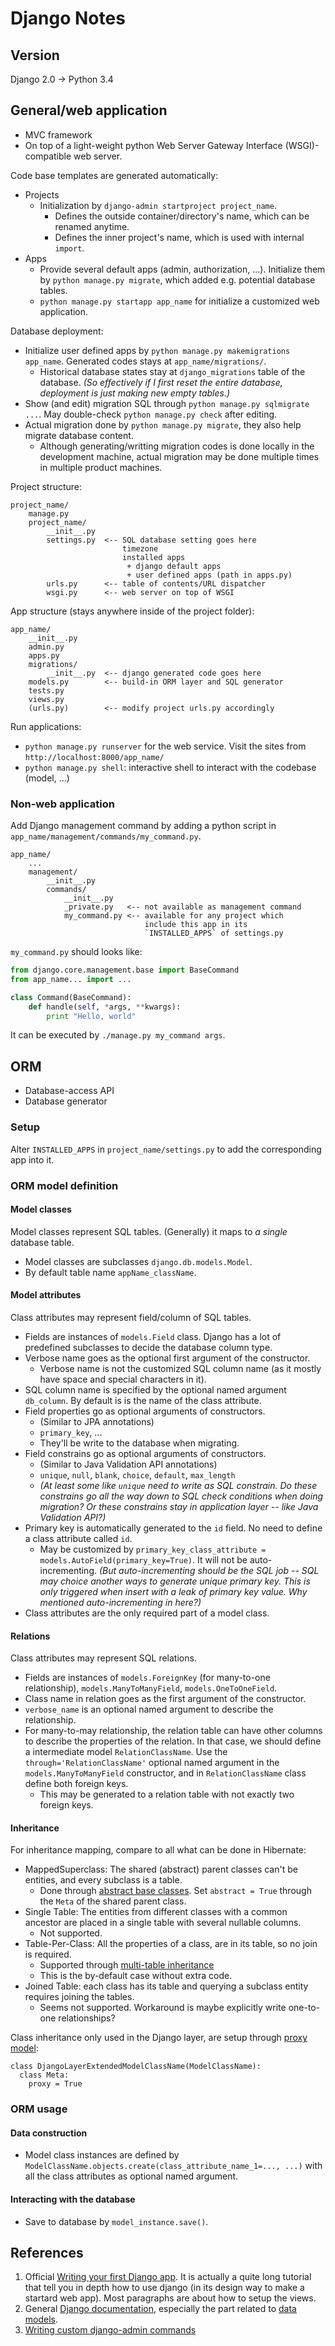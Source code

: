 # Django Notes

## Version

Django 2.0 -> Python 3.4

## General/web application

- MVC framework
- On top of a light-weight python Web Server Gateway Interface (WSGI)-compatible web server.

Code base templates are generated automatically: 

- Projects
  - Initialization by `django-admin startproject project_name`. 
  	- Defines the outside container/directory's name, which can be renamed anytime. 
  	- Defines the inner project's name, which is used with internal `import`.
- Apps
  - Provide several default apps (admin, authorization, ...). Initialize them by `python manage.py migrate`, which added e.g. potential database tables.
  - `python manage.py startapp app_name` for initialize a customized web application.

Database deployment:

- Initialize user defined apps by `python manage.py makemigrations app_name`. Generated codes stays at `app_name/migrations/`.
  - Historical database states stay at `django_migrations` table of the database. *(So effectively if I first reset the entire database, deployment is just making new empty tables.)*  
- Show (and edit) migration SQL through `python manage.py sqlmigrate ...`. May double-check `python manage.py check` after editing.
- Actual migration done by `python manage.py migrate`, they also help migrate database content.
  - Although generating/writting migration codes is done locally in the development machine, actual migration may be done multiple times in multiple product machines.

Project structure:

```
project_name/
    manage.py
    project_name/
        __init__.py
        settings.py  <-- SQL database setting goes here
                         timezone
                         installed apps 
                          + django default apps
                          + user defined apps (path in apps.py)
        urls.py      <-- table of contents/URL dispatcher
        wsgi.py      <-- web server on top of WSGI
```

App structure (stays anywhere inside of the project folder):

```
app_name/
    __init__.py
    admin.py
    apps.py
    migrations/
        __init__.py  <-- django generated code goes here
    models.py        <-- build-in ORM layer and SQL generator
    tests.py
    views.py
    (urls.py)        <-- modify project urls.py accordingly
```

Run applications:

- `python manage.py runserver` for the web service. Visit the sites from `http://localhost:8000/app_name/`
- `python manage.py shell`: interactive shell to interact with the codebase (model, ...)

### Non-web application

Add Django management command by adding a python script in `app_name/management/commands/my_command.py`.

```
app_name/
    ...
    management/
        __init__.py
        commands/
            __init__.py
            _private.py   <-- not available as management command
            my_command.py <-- available for any project which 
                              include this app in its 
                              `INSTALLED_APPS` of settings.py
```

`my_command.py` should looks like:

```python
from django.core.management.base import BaseCommand
from app_name... import ...

class Command(BaseCommand):
    def handle(self, *args, **kwargs):
        print "Hello, world"
```

It can be executed by `./manage.py my_command args`.

## ORM

- Database-access API
- Database generator

### Setup

Alter `INSTALLED_APPS` in `project_name/settings.py` to add the corresponding app into it.

### ORM model definition

#### Model classes

Model classes represent SQL tables. (Generally) it maps to *a single* database table.

- Model classes are subclasses `django.db.models.Model`. 
- By default table name `appName_className`.

#### Model attributes

Class attributes may represent field/column of SQL tables.

- Fields are instances of `models.Field` class. Django has a lot of predefined subclasses to decide the database column type.
- Verbose name goes as the optional first argument of the constructor.
  - Verbose name is not the customized SQL column name (as it mostly have space and special characters in it).
- SQL column name is specified by the optional named argument `db_column`. By default is is the name of the class attribute.
- Field properties go as optional arguments of constructors. 
  - (Similar to JPA annotations)
  - `primary_key`, ...
  - They'll be write to the database when migrating.
- Field constrains go as optional arguments of constructors. 
  - (Similar to Java Validation API annotations)
  - `unique`, `null`, `blank`, `choice`, `default`, `max_length`
  - *(At least some like `unique` need to write as SQL constrain. Do these constrains go all the way down to SQL check conditions when doing migration? Or these constrains stay in application layer -- like Java Validation API?)*
- Primary key is automatically generated to the `id` field. No need to define a class attribute called `id`.
  - May be customized by `primary_key_class_attribute = models.AutoField(primary_key=True)`. It will not be auto-incrementing. *(But auto-incrementing should be the SQL job -- SQL may choice another ways to generate unique primary key. This is only triggered when insert with a leak of primary key value. Why mentioned auto-incrementing in here?)*
- Class attributes are the only required part of a model class.

#### Relations

Class attributes may represent SQL relations.

- Fields are instances of `models.ForeignKey` (for many-to-one relationship), `models.ManyToManyField`, `models.OneToOneField`.
- Class name in relation goes as the first argument of the constructor.
- `verbose_name` is an optional named argument to describe the relationship.
- For many-to-may relationship, the relation table can have other columns to describe the properties of the relation. In that case, we should define a intermediate model `RelationClassName`. Use the `through='RelationClassName'` optional named argument in the `models.ManyToManyField` constructor, and in `RelationClassName` class define both foreign keys.
  - This may be generated to a relation table with not exactly two foreign keys.

#### Inheritance

For inheritance mapping, compare to all what can be done in Hibernate:

- MappedSuperclass: The shared (abstract) parent classes can't be entities, and every subclass is a table.
  - Done through [abstract base classes](https://docs.djangoproject.com/en/2.0/topics/db/models/#abstract-base-classes). Set `abstract = True` through the `Meta` of the shared parent class.
- Single Table: The entities from different classes with a common ancestor are placed in a single table with several nullable columns.
  - Not supported.
- Table-Per-Class: All the properties of a class, are in its table, so no join is required.
  - Supported through [multi-table inheritance](https://docs.djangoproject.com/en/2.0/topics/db/models/#multi-table-inheritance)
  - This is the by-default case without extra code.
- Joined Table: each class has its table and querying a subclass entity requires joining the tables.
  - Seems not supported. Workaround is maybe explicitly write one-to-one relationships?

Class inheritance only used in the Django layer, are setup through [proxy model](https://docs.djangoproject.com/en/2.0/topics/db/models/#proxy-models):

```
class DjangoLayerExtendedModelClassName(ModelClassName):
  class Meta:
    proxy = True
```

### ORM usage

#### Data construction

- Model class instances are defined by `ModelClassName.objects.create(class_attribute_name_1=..., ...)` with all the class attributes as optional named argument.

#### Interacting with the database

- Save to database by `model_instance.save()`.

## References

1. Official [Writing your first Django app](https://docs.djangoproject.com/en/2.0/intro/tutorial01/). It is actually a quite long tutorial that tell you in depth how to use django (in its design way to make a startard web app). Most paragraphs are about how to setup the views.
1. General [Django documentation](https://docs.djangoproject.com/en/2.0/), especially the part related to [data models](https://docs.djangoproject.com/en/2.0/topics/db/models/).
1. [Writing custom django-admin commands](https://docs.djangoproject.com/en/2.0/howto/custom-management-commands/)